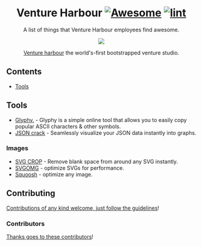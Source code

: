 <div align="center">

<!-- title -->

<!--lint ignore no-dead-urls-->

# Venture Harbour [![Awesome](https://awesome.re/badge.svg)](https://awesome.re) [![lint](https://github.com/ventureharbour/vh-awesome/actions/workflows/lint.yaml/badge.svg)](https://github.com/ventureharbour/vh-awesome/actions/workflows/lint.yaml)

<!-- subtitle -->

A list of things that Venture Harbour employees find awesome.

<!-- image -->

<a href="https://www.ventureharbour.com" target="_blank" rel="noopener noreferrer">
  <img src="https://media-exp1.licdn.com/dms/image/C4D0BAQGX7d5PQ4Iz-A/company-logo_200_200/0/1597304007653?e=1669852800&v=beta&t=CrL7PpzQupUnMdPP-8JJBxZzW1uoXEa2Q5MELj0Hhc4" />
</a>

<!-- description -->

[Venture harbour](https://www.ventureharbour.com) the world's-first bootstrapped venture studio.

</div>

<!-- TOC -->

## Contents

- [Tools](#tools)

<!-- CONTENT -->

## Tools

- [Glyphy.](https://www.glyphy.io/) - Glyphy is a simple online tool that allows you to easily copy popular ASCII characters & other symbols.
- [JSON crack](https://jsoncrack.com) - Seamlessly visualize your JSON data instantly into graphs.

### Images
- [SVG CROP](https://svgcrop.com) - Remove blank space from around any SVG instantly.
- [SVGOMG](https://jakearchibald.github.io/svgomg/) - optimize SVGs for performance.
- [Squoosh](https://squoosh.app/) - optimize any image. 

## Contributing

[Contributions of any kind welcome, just follow the guidelines](contributing.md)!

### Contributors

[Thanks goes to these contributors](https://github.com/ventureharbour/vh-awesome/graphs/contributors)!

